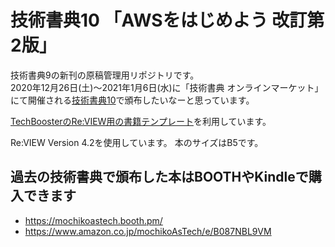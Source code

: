 # 技術書典10 「AWSをはじめよう 改訂第2版」

技術書典9の新刊の原稿管理用リポジトリです。  
2020年12月26日(土)～2021年1月6日(水)に「技術書典 オンラインマーケット」にて開催される[技術書典10](https://techbookfest.org/event/tbf10)で頒布したいなーと思っています。

[TechBoosterのRe:VIEW用の書籍テンプレート](https://github.com/TechBooster/ReVIEW-Template)を利用しています。

Re:VIEW Version 4.2を使用しています。
本のサイズはB5です。

## 過去の技術書典で頒布した本はBOOTHやKindleで購入できます

* https://mochikoastech.booth.pm/
* https://www.amazon.co.jp/mochikoAsTech/e/B087NBL9VM
